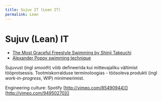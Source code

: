 ```yaml
---
title: Sujuv IT (Lean IT)
permalink: Lean
---
```


# Sujuv (Lean) IT

- [The Most Graceful Freestyle Swimming by Shinji Takeuchi](https://youtu.be/rJpFVvho0o4)
- [Alexander Popov swimming technique](https://youtu.be/CIzBaSiWdRA)

Sujuvust (ingl _smooth_) võib defineerida kui mittevajaliku vältimist tööprotsessis. Tootmiskorralduse terminoloogias - töösoleva produkti (ingl _work-in-progress_, WIP) minimeerimist.

Engineering culture: Spotify [http://vimeo.com/85490944]() [http://vimeo.com/94950270]()

 